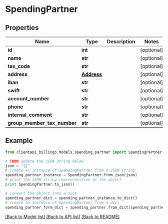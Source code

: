 # SpendingPartner


## Properties
Name | Type | Description | Notes
------------ | ------------- | ------------- | -------------
**id** | **int** |  | [optional] 
**name** | **str** |  | [optional] 
**tax_code** | **str** |  | [optional] 
**address** | [**Address**](Address.md) |  | [optional] 
**iban** | **str** |  | [optional] 
**swift** | **str** |  | [optional] 
**account_number** | **str** |  | [optional] 
**phone** | **str** |  | [optional] 
**internal_comment** | **str** |  | [optional] 
**group_member_tax_number** | **str** |  | [optional] 

## Example

```python
from clientapi_billingo.models.spending_partner import SpendingPartner

# TODO update the JSON string below
json = "{}"
# create an instance of SpendingPartner from a JSON string
spending_partner_instance = SpendingPartner.from_json(json)
# print the JSON string representation of the object
print SpendingPartner.to_json()

# convert the object into a dict
spending_partner_dict = spending_partner_instance.to_dict()
# create an instance of SpendingPartner from a dict
spending_partner_form_dict = spending_partner.from_dict(spending_partner_dict)
```
[[Back to Model list]](../README.md#documentation-for-models) [[Back to API list]](../README.md#documentation-for-api-endpoints) [[Back to README]](../README.md)


